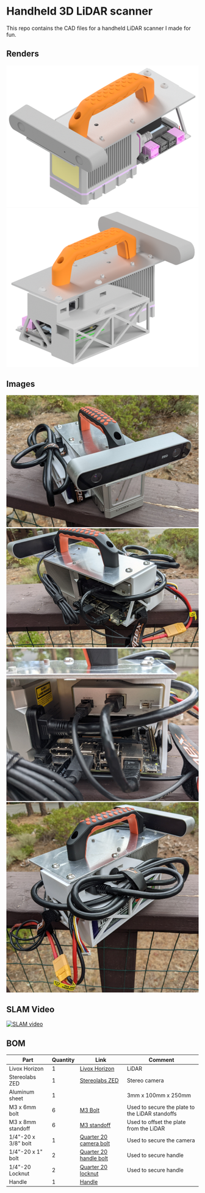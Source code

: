 # Handheld 3D LiDAR scanner
This repo contains the CAD files for a handheld LiDAR scanner I made for fun.
<!-- Photogrametry and LiDAR reconstruction in the range of ~400-905 nm -->

## Renders
![Render front](images/render_front.png)
![Render back](images/render_back.png)

## Images
![Front](images/front.jpg)
![back_left](images/back_left.jpg)
![compute](images/compute.jpg)
![back_right](images/back_right.jpg)

## SLAM Video
[![SLAM video](https://img.youtube.com/vi/sC4UldL-__I/0.jpg)](https://www.youtube.com/watch?v=sC4UldL-__I)

<!-- Here is the BOM. I tried to keep the descriptions to minimun of what will work. If you want the exact parts I linked the McMaster Carr items I got. This will give you extras on many parts due to the quantity McMaster ships. -->

<!-- The design is still slightly unbalanced since I designed it with future expansion in mind and ordered some of the parts before determining the center of gravity for the current design. -->

## BOM
| Part                | Quantity | Link                                                          | Comment                                         |
|---------------------|----------|---------------------------------------------------------------|-------------------------------------------------|
| Livox Horizon       | 1        | [Livox Horizon](https://www.livoxtech.com/horizon)            | LiDAR                                           |
| Stereolabs ZED      | 1        | [Stereolabs ZED](https://www.stereolabs.com/zed/)             | Stereo camera                                   |
| Aluminum sheet      | 1        |                                                               | 3mm x 100mm x 250mm                             |
| M3 x 6mm bolt       | 6        | [M3 Bolt](https://www.mcmaster.com/91274A102/)                | Used to secure the plate to the LiDAR standoffs |
| M3 x 8mm standoff   | 6        | [M3 standoff](https://www.mcmaster.com/98952A013/)            | Used to offset the plate from the LiDAR         |
| 1/4"-20 x 3/8" bolt | 1        | [Quarter 20 camera bolt](https://www.mcmaster.com/92949A535/) | Used to secure the camera                       |
| 1/4"-20 x 1" bolt   | 2        | [Quarter 20 handle bolt](https://www.mcmaster.com/91251A542/) | Used to secure handle                           |
| 1/4"-20 Locknut     | 2        | [Quarter 20 locknut](https://www.mcmaster.com/90566A029/)     | Used to secure handle                           |
| Handle              | 1        | [Handle](https://www.mcmaster.com/1950A6/)                    |                                                 |
